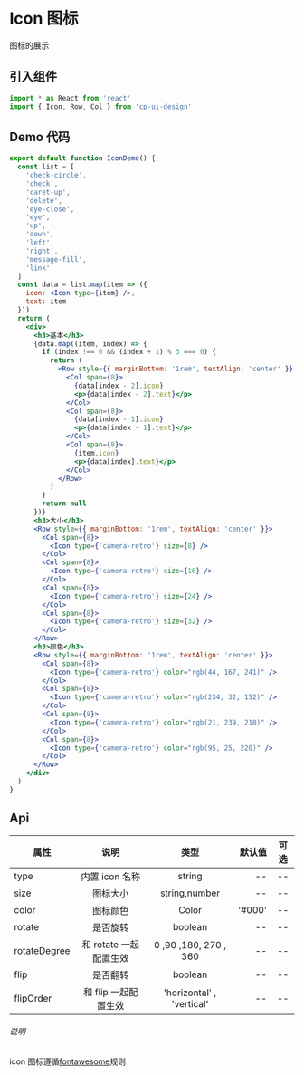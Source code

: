 # Icon 图标

图标的展示

## 引入组件

```jsx
import * as React from 'react'
import { Icon, Row, Col } from 'cp-ui-design'
```

## Demo 代码

```jsx
export default function IconDemo() {
  const list = [
    'check-circle',
    'check',
    'caret-up',
    'delete',
    'eye-close',
    'eye',
    'up',
    'down',
    'left',
    'right',
    'message-fill',
    'link'
  ]
  const data = list.map(item => ({
    icon: <Icon type={item} />,
    text: item
  }))
  return (
    <div>
      <h3>基本</h3>
      {data.map((item, index) => {
        if (index !== 0 && (index + 1) % 3 === 0) {
          return (
            <Row style={{ marginBottom: '1rem', textAlign: 'center' }} key={index}>
              <Col span={8}>
                {data[index - 2].icon}
                <p>{data[index - 2].text}</p>
              </Col>
              <Col span={8}>
                {data[index - 1].icon}
                <p>{data[index - 1].text}</p>
              </Col>
              <Col span={8}>
                {item.icon}
                <p>{data[index].text}</p>
              </Col>
            </Row>
          )
        }
        return null
      })}
      <h3>大小</h3>
      <Row style={{ marginBottom: '1rem', textAlign: 'center' }}>
        <Col span={8}>
          <Icon type={'camera-retro'} size={8} />
        </Col>
        <Col span={8}>
          <Icon type={'camera-retro'} size={16} />
        </Col>
        <Col span={8}>
          <Icon type={'camera-retro'} size={24} />
        </Col>
        <Col span={8}>
          <Icon type={'camera-retro'} size={32} />
        </Col>
      </Row>
      <h3>颜色</h3>
      <Row style={{ marginBottom: '1rem', textAlign: 'center' }}>
        <Col span={8}>
          <Icon type={'camera-retro'} color="rgb(44, 167, 241)" />
        </Col>
        <Col span={8}>
          <Icon type={'camera-retro'} color="rgb(234, 32, 152)" />
        </Col>
        <Col span={8}>
          <Icon type={'camera-retro'} color="rgb(21, 239, 218)" />
        </Col>
        <Col span={8}>
          <Icon type={'camera-retro'} color="rgb(95, 25, 220)" />
        </Col>
      </Row>
    </div>
  )
}
```

## Api

| 属性         |          说明          |           类型            | 默认值 | 可选 |
| ------------ | :--------------------: | :-----------------------: | -----: | :--: |
| type         |     内置 icon 名称     |          string           |     -- |  --  |
| size         |        图标大小        |       string,number       |     -- |  --  |
| color        |        图标颜色        |           Color           | '#000' |  --  |
| rotate       |        是否旋转        |          boolean          |     -- |  --  |
| rotateDegree | 和 rotate 一起配置生效 |   0 ,90 ,180, 270 , 360   |     -- |  --  |
| flip         |        是否翻转        |          boolean          |     -- |  --  |
| flipOrder    |  和 flip 一起配置生效  | 'horizontal' , 'vertical' |     -- |  --  |

###### 说明

icon 图标遵循[fontawesome](https://fontawesome.dashgame.com/)规则
